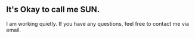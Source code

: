 ## It's Okay to call me SUN.

 I am working quietly.
 If you have any questions, feel free to contact me via email.



